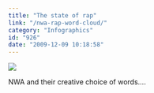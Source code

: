 ```yaml
---
title: "The state of rap"
link: "/nwa-rap-word-cloud/"
category: "Infographics"
id: "926"
date: "2009-12-09 10:18:58"
---
```


![](https://27.media.tumblr.com/tumblr_kue57ifmOH1qzbi86o1_500.jpg)

NWA and their creative choice of words&#8230;.
